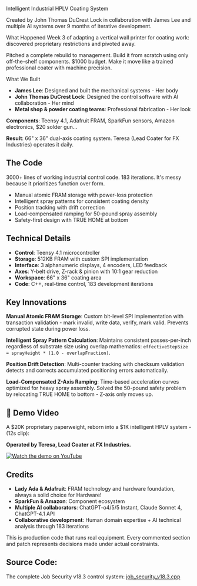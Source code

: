 Intelligent Industrial HPLV Coating System

Created by John Thomas DuCrest Lock in collaboration with James Lee and multiple AI systems over 9 months of iterative development.

What Happened
Week 3 of adapting a vertical wall printer for coating work: discovered proprietary restrictions and pivoted away.

Pitched a complete rebuild to management. Build it from scratch using only off-the-shelf components. $1000 budget. Make it move like a trained professional coater with machine precision.

What We Built
- **James Lee**: Designed and built the mechanical systems - Her body
- **John Thomas DuCrest Lock**: Designed the control software with AI collaboration - Her mind
- **Metal shop & powder coating teams**: Professional fabrication - Her look

**Components**: Teensy 4.1, Adafruit FRAM, SparkFun sensors, Amazon electronics, $20 solder gun...

**Result**: 66" x 36" dual-axis coating system. Teresa (Lead Coater for FX Industries) operates it daily.

## The Code
3000+ lines of working industrial control code. 183 iterations. It's messy because it prioritizes function over form.

- Manual atomic FRAM storage with power-loss protection
- Intelligent spray patterns for consistent coating density  
- Position tracking with drift correction
- Load-compensated ramping for 50-pound spray assembly
- Safety-first design with TRUE HOME at bottom

## Technical Details
- **Control**: Teensy 4.1 microcontroller
- **Storage**: 512KB FRAM with custom SPI implementation
- **Interface**: 3 alphanumeric displays, 4 encoders, LED feedback
- **Axes**: Y-belt drive, Z-rack & pinion with 10:1 gear reduction
- **Workspace**: 66" x 36" coating area
- **Code**: C++, real-time control, 183 development iterations

## Key Innovations
**Manual Atomic FRAM Storage**: Custom bit-level SPI implementation with transaction validation - mark invalid, write data, verify, mark valid. Prevents corrupted state during power loss.

**Intelligent Spray Pattern Calculation**: Maintains consistent passes-per-inch regardless of substrate size using overlap mathematics: `effectiveStepSize = sprayHeight * (1.0 - overlapFraction)`.

**Position Drift Detection**: Multi-counter tracking with checksum validation detects and corrects accumulated positioning errors automatically.

**Load-Compensated Z-Axis Ramping**: Time-based acceleration curves optimized for heavy spray assembly. Solved the 50-pound safety problem by relocating TRUE HOME to bottom - Z-axis only moves up.

## 🎥 Demo Video

A $20K proprietary paperweight, reborn into a $1K intelligent HPLV system - (12s clip):

**Operated by Teresa, Lead Coater at FX Industries.**

[![Watch the demo on YouTube](https://img.youtube.com/vi/klHbX47O5l0/0.jpg)](https://youtu.be/klHbX47O5l0)

## Credits
- **Lady Ada & Adafruit**: FRAM technology and hardware foundation, always a solid choice for Hardware!
- **SparkFun & Amazon**: Component ecosystem  
- **Multiple AI collaborators**: ChatGPT-o4/5/5 Instant, Claude Sonnet 4, ChatGPT-4.1 API
- **Collaborative development**: Human domain expertise + AI technical analysis through 183 iterations

This is production code that runs real equipment. Every commented section and patch represents decisions made under actual constraints.

## Source Code:
The complete Job Security v18.3 control system: [job_security_v18.3.cpp](https://github.com/10John01/hplv-intelligent-coating-system/blob/main/code/job_security_v18.3.cpp)

